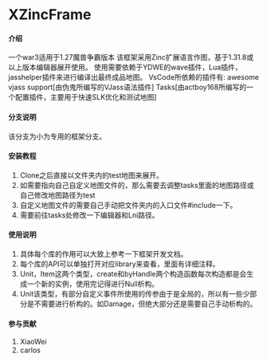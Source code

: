# XZincFrame

#### 介绍
一个war3适用于1.27魔兽争霸版本
该框架采用Zinc扩展语言作图，基于1.31.8或以上版本编辑器展开使用。
使用需要依赖于YDWE的wave插件，Lua插件，jasshelper插件来进行编译出最终成品地图。
VsCode所依赖的插件有:
awesome vjass support[由伪鬼所编写的VJass语法插件]
Tasks[由actboy168所编写的一个配置插件，主要用于快速SLK优化和测试地图]

#### 分支说明
该分支为小为专用的框架分支。

#### 安装教程

1.  Clone之后直接以文件夹内的test地图来展开。
2.  如需要指向自己自定义地图文件的，那么需要去调整tasks里面的地图路径或自己修改地图路径为test
3.  自定义地图文件的需要自己手动把文件夹内的入口文件#include一下。
4.  需要前往tasks处修改一下编辑器和Lni路径。

#### 使用说明

1.  具体每个库的作用可以大致上参考一下框架开发文档。
2.  每个库的API可以单独打开对应library来查看，里面有详细注释。
3.  Unit，Item这两个类型，create和byHandle两个构造函数每次构造都是会生成一个新的实例，使用完记得进行Null析构。
4.  Unit该类型，有部分自定义事件所使用的传参由于是全局的，所以有一些少部分是不需要进行析构的。如Damage，但绝大部分还是需要自己手动析构的。

#### 参与贡献

1.  XiaoWei
2.  carlos
